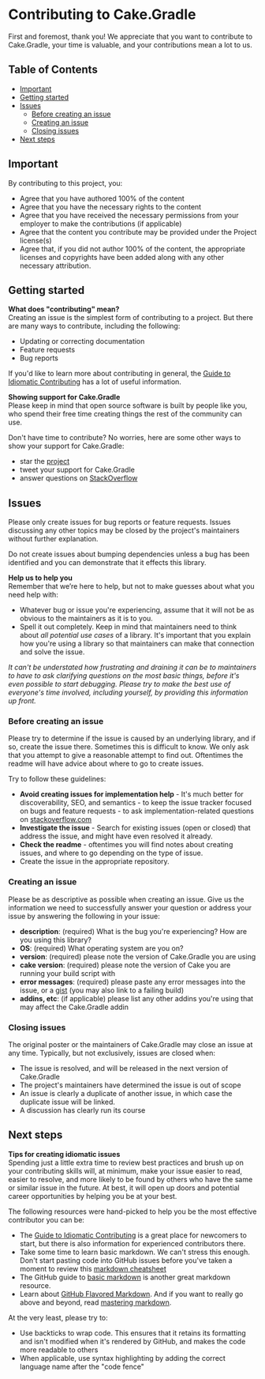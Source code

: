 # Contributing to Cake.Gradle

First and foremost, thank you! We appreciate that you want to contribute to Cake.Gradle,
your time is valuable, and your contributions mean a lot to us.

## Table of Contents

- [Important](#important)
- [Getting started](#getting-started)
- [Issues](#issues)
  - [Before creating an issue](#before-creating-an-issue)
  - [Creating an issue](#creating-an-issue)
  - [Closing issues](#closing-issues)
- [Next steps](#next-steps)

## Important

By contributing to this project, you:

- Agree that you have authored 100% of the content
- Agree that you have the necessary rights to the content
- Agree that you have received the necessary permissions from your employer to make the contributions (if applicable)
- Agree that the content you contribute may be provided under the Project license(s)
- Agree that, if you did not author 100% of the content,
  the appropriate licenses and copyrights have been added along with any other necessary attribution.

## Getting started

**What does "contributing" mean?**  
Creating an issue is the simplest form of contributing to a project.
But there are many ways to contribute, including the following:

- Updating or correcting documentation
- Feature requests
- Bug reports

If you'd like to learn more about contributing in general, the [Guide to Idiomatic Contributing][idiomatic-contributing] has a lot of useful information.

**Showing support for Cake.Gradle**  
Please keep in mind that open source software is built by people like you,
who spend their free time creating things the rest of the community can use.

Don't have time to contribute? No worries, here are some other ways to show your support for Cake.Gradle:

- star the [project][]
- tweet your support for Cake.Gradle
- answer questions on [StackOverflow][]

## Issues

Please only create issues for bug reports or feature requests.
Issues discussing any other topics may be closed by the project's maintainers without further explanation.

Do not create issues about bumping dependencies unless a bug has been identified
and you can demonstrate that it effects this library.

**Help us to help you**  
Remember that we’re here to help, but not to make guesses about what you need help with:

- Whatever bug or issue you're experiencing, assume that it will not be as obvious to the maintainers as it is to you.
- Spell it out completely. Keep in mind that maintainers need to think about _all potential use cases_ of a library.
  It's important that you explain how you're using a library so that maintainers can make that connection
  and solve the issue.

_It can't be understated how frustrating and draining it can be to maintainers to have to ask
clarifying questions on the most basic things,
before it's even possible to start debugging.
Please try to make the best use of everyone's time involved, including yourself,
by providing this information up front._

### Before creating an issue

Please try to determine if the issue is caused by an underlying library, and if so, create the issue there.
Sometimes this is difficult to know. We only ask that you attempt to give a reasonable attempt to find out.
Oftentimes the readme will have advice about where to go to create issues.

Try to follow these guidelines:

- **Avoid creating issues for implementation help** - It's much better for discoverability, SEO, and semantics -
  to keep the issue tracker focused on bugs and feature requests -
  to ask implementation-related questions on [stackoverflow.com][stackoverflow]
- **Investigate the issue** - Search for existing issues (open or closed) that address the issue, and might have even resolved it already.
- **Check the readme** - oftentimes you will find notes about creating issues,
  and where to go depending on the type of issue.
- Create the issue in the appropriate repository.

### Creating an issue

Please be as descriptive as possible when creating an issue.
Give us the information we need to successfully answer your question or address your issue
by answering the following in your issue:

- **description**: (required) What is the bug you're experiencing? How are you using this library?
- **OS**: (required) What operating system are you on?
- **version**: (required) please note the version of Cake.Gradle you are using
- **cake version**: (required) please note the version of Cake you are running your build script with
- **error messages**: (required) please paste any error messages into the issue,
  or a [gist][] (you may also link to a failing build)
- **addins, etc**: (if applicable) please list any other addins you're using that may affect the Cake.Gradle addin

### Closing issues

The original poster or the maintainers of Cake.Gradle may close an issue at any time.
Typically, but not exclusively, issues are closed when:

- The issue is resolved, and will be released in the next version of Cake.Gradle
- The project's maintainers have determined the issue is out of scope
- An issue is clearly a duplicate of another issue, in which case the duplicate issue will be linked.
- A discussion has clearly run its course

## Next steps

**Tips for creating idiomatic issues**  
Spending just a little extra time to review best practices and brush up on your contributing skills will, at minimum,
make your issue easier to read, easier to resolve,
and more likely to be found by others who have the same or similar issue in the future.
At best, it will open up doors and potential career opportunities by helping you be at your best.

The following resources were hand-picked to help you be the most effective contributor you can be:

- The [Guide to Idiomatic Contributing][idiomatic-contributing] is a great place for newcomers to start,
  but there is also information for experienced contributors there.
- Take some time to learn basic markdown. We can't stress this enough.
  Don't start pasting code into GitHub issues before you've taken a moment to review this [markdown cheatsheet][md-cheatsheet]
- The GitHub guide to [basic markdown][basic-md] is another great markdown resource.
- Learn about [GitHub Flavored Markdown][gh-flavored-md].
  And if you want to really go above and beyond,
  read [mastering markdown][mastering-md].

At the very least, please try to:

- Use backticks to wrap code.
  This ensures that it retains its formatting and isn't modified when it's rendered by GitHub,
  and makes the code more readable to others
- When applicable, use syntax highlighting by adding the correct language name after the "code fence"

[basic-md]: https://help.github.com/articles/markdown-basics/
[gh-flavored-md]: https://help.github.com/articles/github-flavored-markdown/
[gist]: https://gist.github.com/
[idiomatic-contributing]: https://github.com/jonschlinkert/idiomatic-contributing
[mastering-md]: https://guides.github.com/features/mastering-markdown/
[md-cheatsheet]: https://gist.github.com/jonschlinkert/5854601
[project]: https://github.com/cake-contrib/Cake-Gradle
[stackoverflow]: https://stackoverflow.com/questions/tagged/cakebuild
